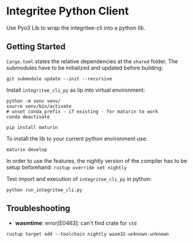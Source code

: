 # Integritee Python Client
Use Pyo3 Lib to wrap the integritee-cli into a python lib.

## Getting Started
`Cargo.toml` states the relative dependencies at the `shared` folder.
The submodules have to be initialized and updated before building:
```
git submodule update --init --recursive
```

Install `integritee_cli_py` as lip into virtual environment:
```
python -m venv venv/
source venv/bin/activate
# unset conda_prefix - if existing - for maturin to work
conda deactivate
```

```
pip install maturin
```

To install the lib to your current python environment use:
```
maturin develop
```
In order to use the features, the nightly version of the compiler has
to be setup beforehand: `rustup override set nightly`

Test import and execution of `integritee_cli_py` in python:
```
python run_integritee_cli.py
```

## Troubleshooting

* **wasmtime**: error[E0463]: can't find crate for `std`
```
rustup target add --toolchain nightly wasm32-unknown-unknown
```
